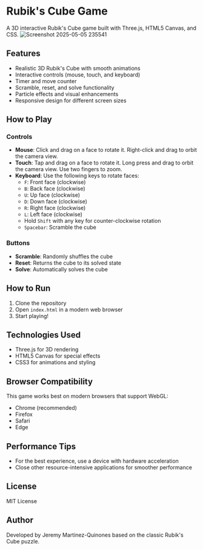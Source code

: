 # Rubik's Cube Game

A 3D interactive Rubik's Cube game built with Three.js, HTML5 Canvas, and CSS.
![Screenshot 2025-05-05 235541](https://github.com/user-attachments/assets/a6709a24-f568-498e-bbaf-e9cf2a4f7044)


## Features

- Realistic 3D Rubik's Cube with smooth animations
- Interactive controls (mouse, touch, and keyboard)
- Timer and move counter
- Scramble, reset, and solve functionality
- Particle effects and visual enhancements
- Responsive design for different screen sizes

## How to Play

### Controls

- **Mouse**: Click and drag on a face to rotate it. Right-click and drag to orbit the camera view.
- **Touch**: Tap and drag on a face to rotate it. Long press and drag to orbit the camera view. Use two fingers to zoom.
- **Keyboard**: Use the following keys to rotate faces:
  - `F`: Front face (clockwise)
  - `B`: Back face (clockwise)
  - `U`: Up face (clockwise)
  - `D`: Down face (clockwise)
  - `R`: Right face (clockwise)
  - `L`: Left face (clockwise)
  - Hold `Shift` with any key for counter-clockwise rotation
  - `Spacebar`: Scramble the cube

### Buttons

- **Scramble**: Randomly shuffles the cube
- **Reset**: Returns the cube to its solved state
- **Solve**: Automatically solves the cube

## How to Run

1. Clone the repository
2. Open `index.html` in a modern web browser
3. Start playing!

## Technologies Used

- Three.js for 3D rendering
- HTML5 Canvas for special effects
- CSS3 for animations and styling

## Browser Compatibility

This game works best on modern browsers that support WebGL:
- Chrome (recommended)
- Firefox
- Safari
- Edge

## Performance Tips

- For the best experience, use a device with hardware acceleration
- Close other resource-intensive applications for smoother performance

## License

MIT License 

## Author

Developed by Jeremy Martinez-Quinones based on the classic Rubik's Cube puzzle.


